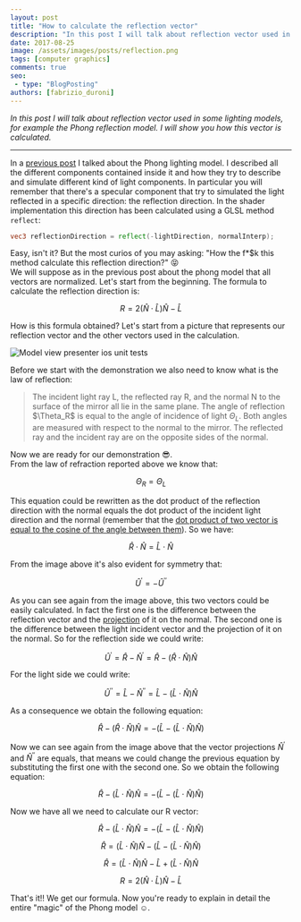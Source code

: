 ```yaml
---
layout: post
title: "How to calculate the reflection vector"
description: "In this post I will talk about reflection vector used in some lighting models, for example the Phong reflection model. I will show you how this vector is calculated."
date: 2017-08-25
image: /assets/images/posts/reflection.png
tags: [computer graphics]
comments: true
seo:
 - type: "BlogPosting"
authors: [fabrizio_duroni] 
---
```


*In this post I will talk about reflection vector used in some lighting models, for example the Phong reflection model. I will show you how this vector is calculated.*

---

In a [previous post](/2017/07/26/phong-lighting-model.html "phong model post") I talked about the Phong lighting model. I described all the different components contained inside it and how they try to describe and simulate different kind of light components. In particular you will remember that there's a specular component that try to simulated the light reflected in a specific direction: the reflection direction. In the shader implementation this direction has been calculated using a GLSL method `reflect`:

```glsl
vec3 reflectionDirection = reflect(-lightDirection, normalInterp);
```

Easy, isn't it? But the most curios of you may asking: "How the f*$k this method calculate this reflection direction?" :stuck_out_tongue_closed_eyes:  
We will suppose as in the previous post about the phong model that all vectors are normalized. Let's start from the beginning. The formula to calculate the reflection direction is:  

$$R = 2({\hat{N}}\cdot{\hat{L}}){\hat{N}} - {\hat{L}}$$

How is this formula obtained? Let's start from a picture that represents our reflection vector and the other vectors 
used in the calculation.

![Model view presenter ios unit tests](/assets/images/posts/reflection.png "Model view presenter ios unit tests")

Before we start with the demonstration we also need to know what is the law of reflection: 

>The incident light ray L, the reflected ray R, and the normal N to the surface of the mirror all lie in the same plane. 
The angle of reflection $\Theta_R\$ is equal to the angle of incidence of light $\Theta_L$. Both angles are measured 
with respect to the normal to the mirror. The reflected ray and the incident ray are on the opposite sides of the 
normal.

Now we are ready for our demonstration :sunglasses:.  
From the law of refraction reported above we know that: 

$$\Theta_R=\Theta_L$$

This equation could be rewritten as the dot product of the reflection direction with the normal equals the dot product of the incident light direction and the normal (remember that the [dot product of two vector is equal to the cosine of the angle between them](https://en.wikipedia.org/wiki/Dot_product "dot product of two vector is equal to the cosine of the angle between them")). So we have:  

$${\hat {R}} \cdot {\hat {N}} = {\hat {L}} \cdot {\hat {N}}$$

From the image above it's also evident for symmetry that: 

$${\hat {U}^{\prime}} = -{\hat {U}^{\prime \prime}}$$

As you can see again from the image above, this two vectors could be easily calculated. In fact the first one is the difference between the reflection vector and the [projection](https://en.wikipedia.org/wiki/Vector_projection "vector projection") of it on the normal. The second one is the difference between the light incident vector and the projection of it on the normal. So for the reflection side we could write:

$${\hat {U}^{\prime}} = {\hat {R}} - {\hat {N}^{\prime}} = {\hat {R}} - ({\hat {R}} \cdot {\hat {N}}){\hat {N}}$$  

For the light side we could write:

$${\hat {U}^{\prime \prime}} = {\hat {L}} - {\hat {N}^{\prime \prime}} = {\hat {L}} - ({\hat {L}} \cdot {\hat {N}}){\hat {N}}$$

As a consequence we obtain the following equation:

$${\hat {R}} - ({\hat {R}} \cdot {\hat {N}}){\hat {N}} = -({\hat {L}} - ({\hat {L}} \cdot {\hat {N}}){\hat {N}})$$ 

Now we can see again from the image above that the vector projections ${\hat {N}^{\prime}}$ and ${\hat {N}^{\prime \prime}}$ are equals, that means we could change the previous equation by substituting the first one with the second one. So we obtain the following equation:

$${\hat {R}} - ({\hat {L}} \cdot {\hat {N}}){\hat {N}} = -({\hat {L}} - ({\hat {L}} \cdot {\hat {N}}){\hat {N}})$$ 

Now we have all we need to calculate our R vector:

$${\hat {R}} - ({\hat {L}} \cdot {\hat {N}}){\hat {N}} = -({\hat {L}} - ({\hat {L}} \cdot {\hat {N}}){\hat {N}})$$ 

$${\hat {R}} = ({\hat {L}} \cdot {\hat {N}}){\hat {N}} - ({\hat {L}} - ({\hat {L}} \cdot {\hat {N}}){\hat {N}})$$ 

$${\hat {R}} = ({\hat {L}} \cdot {\hat {N}}){\hat {N}} - {\hat {L}} + ({\hat {L}} \cdot {\hat {N}}){\hat {N}}$$ 

$$R = 2({\hat{N}}\cdot{\hat{L}}){\hat{N}} - {\hat{L}}$$

That's it!! We get our formula. Now you're ready to explain in detail the entire "magic" of the Phong model :relaxed:.
